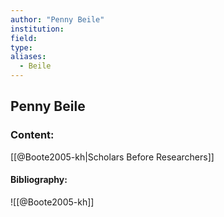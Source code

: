 ```yaml
---
author: "Penny Beile"
institution:
field:
type:
aliases:
  - Beile
---
```


## Penny Beile

### Content:
[[@Boote2005-kh|Scholars Before Researchers]]

#### Bibliography:

![[@Boote2005-kh]]